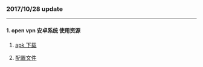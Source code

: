 
### 2017/10/28 update
---
#### 1. open vpn 安卓系统 使用资源
1. [apk 下载](http://cdn.xupt.org/net/openvpn.apk)
 
2. [配置文件](http://cdn.xupt.org/net/client.ovpn)
